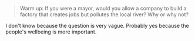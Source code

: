 > Warm up:
> If you were a mayor, would you allow a company to build a factory that creates jobs but pollutes the local river? Why or why not?

I don't know because the question is very vague. Probably yes because the people's wellbeing is more important.
<!--stackedit_data:
eyJoaXN0b3J5IjpbMjAxNDg4ODAzMywyNTk4MjUyMTNdfQ==
-->